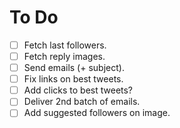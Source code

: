 # To Do

- [ ] Fetch last followers.
- [ ] Fetch reply images.
- [ ] Send emails (+ subject).
- [ ] Fix links on best tweets.
- [ ] Add clicks to best tweets?
- [ ] Deliver 2nd batch of emails.
- [ ] Add suggested followers on image.
